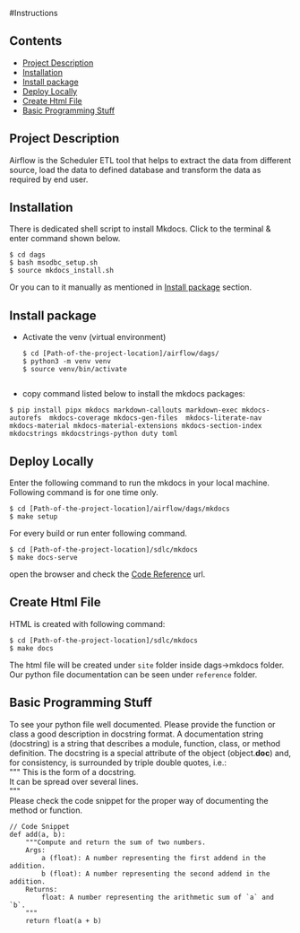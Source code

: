 #Instructions

## Contents

- [Project Description](#project-description)
- [Installation](#installation)
- [Install package](#install-package)
- [Deploy Locally](#deploy-locally)
- [Create Html File](#create-html-file)
- [Basic Programming Stuff](#basic-programming-stuff)

## Project Description

Airflow is the Scheduler ETL tool that helps to extract the data from different source, load the data to defined database and transform the data as required by end user.

## Installation

There is dedicated shell script to install Mkdocs. Click to the terminal & enter command shown below.

```
$ cd dags
$ bash msodbc_setup.sh
$ source mkdocs_install.sh
```

Or you can to it manually as mentioned in [Install package](#install-package) section.

## Install package

- Activate the venv (virtual environment)

  ```
  $ cd [Path-of-the-project-location]/airflow/dags/
  $ python3 -m venv venv
  $ source venv/bin/activate


  ```

- copy command listed below to install the mkdocs packages:

```
$ pip install pipx mkdocs markdown-callouts markdown-exec mkdocs-autorefs  mkdocs-coverage mkdocs-gen-files  mkdocs-literate-nav mkdocs-material mkdocs-material-extensions mkdocs-section-index  mkdocstrings mkdocstrings-python duty toml
```

## Deploy Locally

Enter the following command to run the mkdocs in your local machine.
Following command is for one time only.

```
$ cd [Path-of-the-project-location]/airflow/dags/mkdocs
$ make setup
```

For every build or run enter following command.

```
$ cd [Path-of-the-project-location]/sdlc/mkdocs
$ make docs-serve
```

open the browser and check the [Code Reference](http://127.0.0.1:2222/) url.

## Create Html File

HTML is created with following command:

```
$ cd [Path-of-the-project-location]/sdlc/mkdocs
$ make docs
```

The html file will be created under `site` folder inside dags->mkdocs folder.
Our python file documentation can be seen under `reference` folder.

## Basic Programming Stuff

To see your python file well documented. Please provide the function or class a good description
in docstring format.
A documentation string (docstring) is a string that describes a module, function, class, or method definition. The docstring is a special attribute of the object (object.**doc**) and, for consistency, is surrounded by triple double quotes, i.e.:<br/>
""" This is the form of a docstring. <br/>
It can be spread over several lines. <br/>
""" <br/>
Please check the code snippet for the proper way of documenting the method or function.

```
// Code Snippet
def add(a, b):
    """Compute and return the sum of two numbers.
    Args:
        a (float): A number representing the first addend in the addition.
        b (float): A number representing the second addend in the addition.
    Returns:
        float: A number representing the arithmetic sum of `a` and `b`.
    """
    return float(a + b)
```
